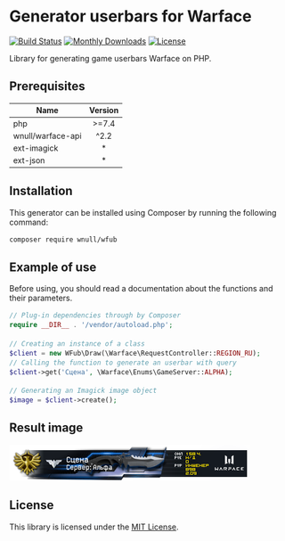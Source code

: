 # Generator userbars for Warface

[![Build Status](https://travis-ci.com/wnull/wfub.svg?branch=master)](https://travis-ci.com/wnull/wfub)
[![Monthly Downloads](https://poser.pugx.org/wnull/wfub/d/monthly)](//packagist.org/packages/wnull/wfub)
[![License](https://poser.pugx.org/wnull/wfub/license)](//packagist.org/packages/wnull/wfub)

Library for generating game userbars Warface on PHP.

## Prerequisites

| Name               | Version |
|  ---               |  :---:  |
| php                | \>=7.4  |
| wnull/warface-api  |  ^2.2   |
| ext-imagick        |    *    |
| ext-json           |    *    |

## Installation

This generator can be installed using Composer by running the following command:

```sh
composer require wnull/wfub
```

## Example of use

Before using, you should read a documentation about the functions and their parameters. 

```php
// Plug-in dependencies through by Composer
require __DIR__ . '/vendor/autoload.php';

// Creating an instance of a class
$client = new WFub\Draw(\Warface\RequestController::REGION_RU);
// Calling the function to generate an userbar with query
$client->get('Сцена', \Warface\Enums\GameServer::ALPHA);

// Generating an Imagick image object
$image = $client->create();
```
## Result image

[![Example userbar](/src/WFub/Resources/images/sys/example.png)](//wfub.herokuapp.com/)

## License

This library is licensed under the [MIT License](https://github.com/wnull/wfub/blob/master/LICENSE).